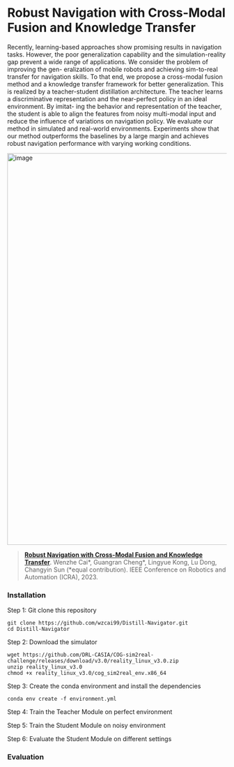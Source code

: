 # Robust Navigation with Cross-Modal Fusion and Knowledge Transfer
Recently, learning-based approaches show promising results in navigation tasks. However, the poor generalization capability and the simulation-reality gap prevent a wide range of applications. We consider the problem of improving the gen- eralization of mobile robots and achieving sim-to-real transfer for navigation skills. To that end, we propose a cross-modal fusion method and a knowledge transfer framework for better generalization. This is realized by a teacher-student distillation architecture. The teacher learns a discriminative representation and the near-perfect policy in an ideal environment. By imitat- ing the behavior and representation of the teacher, the student is able to align the features from noisy multi-modal input and reduce the influence of variations on navigation policy. We evaluate our method in simulated and real-world environments. Experiments show that our method outperforms the baselines by a large margin and achieves robust navigation performance with varying working conditions.

<img width="898" alt="image" src="https://github.com/wzcai99/Distill-Navigator/assets/115710611/fe932c15-e28d-4720-aa75-b9b8fb975f61">

> [**Robust Navigation with Cross-Modal Fusion and Knowledge Transfer**](https://ieeexplore.ieee.org/abstract/document/10161405). 
> Wenzhe Cai*, Guangran Cheng*, Lingyue Kong, Lu Dong, Changyin Sun (*equal contribution). IEEE Conference on Robotics and Automation (ICRA), 2023.

### Installation ###
Step 1: Git clone this repository
```
git clone https://github.com/wzcai99/Distill-Navigator.git
cd Distill-Navigator
```
Step 2: Download the simulator
```
wget https://github.com/DRL-CASIA/COG-sim2real-challenge/releases/download/v3.0/reality_linux_v3.0.zip 
unzip reality_linux_v3.0
chmod +x reality_linux_v3.0/cog_sim2real_env.x86_64
```

Step 3: Create the conda environment and install the dependencies
```
conda env create -f environment.yml
```

Step 4: Train the Teacher Module on perfect environment

Step 5: Train the Student Module on noisy environment

Step 6: Evaluate the Student Module on different settings

### Evaluation ###

